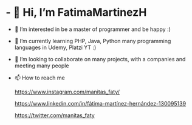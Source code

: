 # - 👋 Hi, I’m FatimaMartinezH
- 👀 I’m interested in be a master of programmer and be happy :)
- 🌱 I’m currently learning PHP, Java, Python many programming languages in Udemy, Platzi YT :)
- 💞️ I’m looking to collaborate on many projects, with a companies and meeting many people
- 📫 How to reach me 

  https://www.instagram.com/manitas_faty/
  
  https://www.linkedin.com/in/fátima-martínez-hernández-130095139
  
  https://twitter.com/manitas_faty
